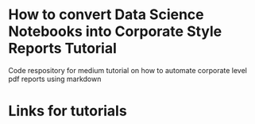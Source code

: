 # How to convert Data Science Notebooks into Corporate Style Reports Tutorial
Code respository for medium tutorial on how to automate corporate level pdf reports using markdown

# Links for tutorials
